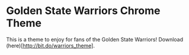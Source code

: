 # Golden State Warriors Chrome Theme
This is a theme to enjoy for fans of the Golden State Warriors!
Download (here)[http://bit.do/warriors_theme].
